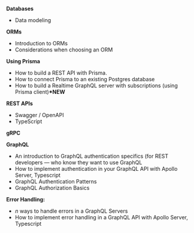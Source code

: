 **Databases**

- Data modeling

**ORMs**

- Introduction to ORMs
- Considerations when choosing an ORM

**Using Prisma**

- How to build a REST API with Prisma.
- How to connect Prisma to an existing Postgres database
- How to build a Realtime GraphQL server with subscriptions (using Prisma client)**\*NEW**

**REST APIs**

- Swagger / OpenAPI
- TypeScript

**gRPC**

**GraphQL**

- An introduction to GraphQL authentication specifics (for REST developers — who know they want to use GraphQL
- How to implement authentication in your GraphQL API with Apollo Server, Typescript
- GraphQL Authentication Patterns
- GraphQL Authorization Basics

**Error Handling:**

- _n_ ways to handle errors in a GraphQL Servers
- How to implement error handling in a GraphQL API with Apollo Server, Typescript
